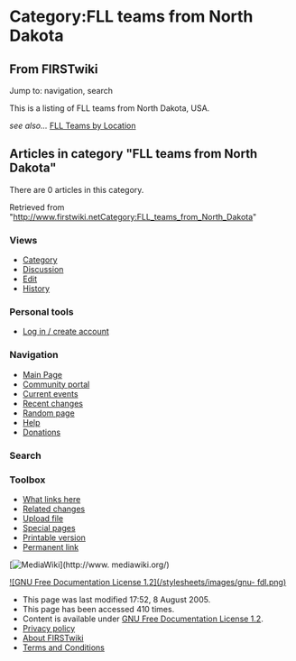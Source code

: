 # Category:FLL teams from North Dakota

## From FIRSTwiki

Jump to: navigation, search

This is a listing of FLL teams from North Dakota, USA.

_see also..._ [FLL Teams by Location](FLL_Teams_by_Location "FLL
Teams by Location")

## Articles in category "FLL teams from North Dakota"

There are 0 articles in this category.

Retrieved from "<http://www.firstwiki.netCategory:FLL_teams_from_North_Dakota>"

### Views

- [Category](Category:FLL_teams_from_North_Dakota)
- [Discussion](/index.php?title=Category_talk:FLL_teams_from_North_Dakota&action=edit)
- [Edit](/index.php?title=Category:FLL_teams_from_North_Dakota&action=edit)
- [History](/index.php?title=Category:FLL_teams_from_North_Dakota&action=history)

### Personal tools

- [Log in / create account](/index.php?title=Special:Userlogin&returnto=Category:FLL_teams_from_North_Dakota)

[](Main_Page "Main Page")

### Navigation

- [Main Page](Main_Page)
- [Community portal](FIRSTwiki:Community_portal)
- [Current events](Current_events)
- [Recent changes](Special:Recentchanges)
- [Random page](Special:Random)
- [Help](Help:Contents)
- [Donations](FIRSTwiki:Site_support)

### Search

### Toolbox

- [What links here](Special:Whatlinkshere/Category:FLL_teams_from_North_Dakota)
- [Related changes](Special:Recentchangeslinked/Category:FLL_teams_from_North_Dakota)
- [Upload file](Special:Upload)
- [Special pages](Special:Specialpages)
- [Printable version](/index.php?title=Category:FLL_teams_from_North_Dakota&printable=yes)
- [Permanent link](/index.php?title=Category:FLL_teams_from_North_Dakota&oldid=40618)

[![MediaWiki](/skins/common/images/poweredby_mediawiki_88x31.png)](http://www.
mediawiki.org/)

[![GNU Free Documentation License 1.2](/stylesheets/images/gnu-
fdl.png)](http://www.gnu.org/copyleft/fdl.html)

- This page was last modified 17:52, 8 August 2005.
- This page has been accessed 410 times.
- Content is available under [GNU Free Documentation License 1.2](http://www.gnu.org/copyleft/fdl.html "http://www.gnu.org/copyleft/fdl.html").
- [Privacy policy](FIRSTwiki:Privacy_policy "FIRSTwiki:Privacy policy")
- [About FIRSTwiki](FIRSTwiki:About "FIRSTwiki:About")
- [Terms and Conditions](FIRSTwiki:Terms_and_conditions "FIRSTwiki:Terms and conditions")
